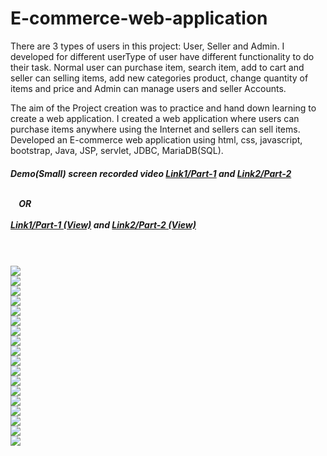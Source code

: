 # E-commerce-web-application

There are 3 types of users in this project: User, Seller and Admin. I developed for different userType of user have different functionality to do their task. Normal user can purchase item, search item, add to cart and seller can selling items, add new categories product, change quantity of items and price and Admin can manage users and seller Accounts.

The aim of the Project creation was to practice and hand down learning to create a web application. I created a web application where users can purchase items anywhere using the Internet and sellers can sell items. Developed an E-commerce web application using html, css, javascript, bootstrap, Java, JSP, servlet, JDBC, MariaDB(SQL). 


<h5>Demo(Small) screen recorded video <a href="https://github.com/Alpeshpatel03434/E-commerce-web-application/blob/master/project-demo/part-1.mp4">Link1/Part-1</a>&nbsp;and <a href="https://github.com/Alpeshpatel03434/E-commerce-web-application/blob/master/project-demo/part-2.mp4">Link2/Part-2</a></br></br>

&nbsp;&nbsp;&nbsp;&nbsp;OR</br></br>
<a href="https://drive.google.com/file/d/1MVKpMtD-bT0FZp-8bDJ2lYB7Vw50LqWs/view?usp=sharing">Link1/Part-1 (View)</a>&nbsp;and <a href="https://drive.google.com/file/d/1FrdU-xCMPNdSAHY4DrTjVBPnHN5gfQn9/view?usp=sharing">Link2/Part-2 (View)</a><h5>
</br>
</br>
<img src="project-demo/1.png"></img>
</br>
<img src="project-demo/2.png"></img>
</br>
<img src="project-demo/3.png"></img>
</br>
<img src="project-demo/4.png"></img>
</br>
<img src="project-demo/5.png"></img>
</br>
<img src="project-demo/6.png"></img>
</br>
<img src="project-demo/7.png"></img>
</br>
<img src="project-demo/8.png"></img>
</br>
<img src="project-demo/9.png"></img>
</br>
<img src="project-demo/10.png"></img>
</br>
<img src="project-demo/11.png"></img>
</br>
<img src="project-demo/12.png"></img>
</br>
<img src="project-demo/13.png"></img>
</br>
<img src="project-demo/14.png"></img>
</br>
<img src="project-demo/15.png"></img>
</br>
<img src="project-demo/16.png"></img>
</br>
<img src="project-demo/17.png"></img>
</br>
<img src="project-demo/18.png"></img>
</br>
